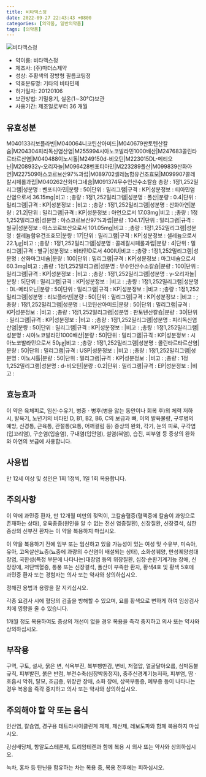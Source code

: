 ```yaml
---
title: 비타맥스정
date: 2022-09-27 22:43:43 +0800
categories: [의약품, 일반의약품]
tags: [의약품]
---
```

![비타맥스정](https://nedrug.mfds.go.kr/pbp/cmn/itemImageDownload/147426592401600191)

- 약이름: 비타맥스정
- 제조사: (주)마더스제약
- 성상: 주황색의 장방형 필름코팅정
- 약효분류명: 기타의 비타민제
- 허가일자: 20120106
- 보관방법: 기밀용기, 실온(1∼30℃)보관
- 사용기간: 제조일로부터 36 개월
## 유효성분
M040133리보플라빈|M040064니코틴산아미드|M040679판토텐산칼슘|M204304피리독신염산염|M255994시아노코발라민1000배산|M247683콜린타르타르산염|M040488이노시톨|M249150d-비오틴|M223015DL-메티오닌|M208932γ-오리자놀|M096428벤포티아민|M223289폴산|M099839산화아연|M227509아스코르브산97%과립|M089702셀레늄함유건조효모|M099907콜레칼시페롤과립|M040262산화마그네슘|M091374무수인산수소칼슘
총량 : 1정1,252밀리그램|성분명 : 벤포티아민|분량 : 50|단위 : 밀리그램|규격 : KP|성분정보 : 티아민염산염으로서 36.15mg|비고 : ;총량 : 1정1,252밀리그램|성분명 : 폴산|분량 : 0.4|단위 : 밀리그램|규격 : KP|성분정보 : |비고 : ;총량 : 1정1,252밀리그램|성분명 : 산화아연|분량 : 21.2|단위 : 밀리그램|규격 : KP|성분정보 : 아연으로서 17.03mg|비고 : ;총량 : 1정1,252밀리그램|성분명 : 아스코르브산97%과립|분량 : 104.17|단위 : 밀리그램|규격 : 별규|성분정보 : 아스코르브산으로서 101.05mg|비고 : ;총량 : 1정1,252밀리그램|성분명 : 셀레늄함유건조효모|분량 : 17|단위 : 밀리그램|규격 : KP|성분정보 : 셀레늄으로서 22.1㎍|비고 : ;총량 : 1정1,252밀리그램|성분명 : 콜레칼시페롤과립|분량 : 4|단위 : 밀리그램|규격 : 별규|성분정보 : 비타민D로서 400IU|비고 : ;총량 : 1정1,252밀리그램|성분명 : 산화마그네슘|분량 : 100|단위 : 밀리그램|규격 : KP|성분정보 : 마그네슘으로서 60.3mg|비고 : ;총량 : 1정1,252밀리그램|성분명 : 무수인산수소칼슘|분량 : 100|단위 : 밀리그램|규격 : KP|성분정보 : |비고 : ;총량 : 1정1,252밀리그램|성분명 : γ-오리자놀|분량 : 5|단위 : 밀리그램|규격 : KP|성분정보 : |비고 : ;총량 : 1정1,252밀리그램|성분명 : DL-메티오닌|분량 : 50|단위 : 밀리그램|규격 : KP|성분정보 : |비고 : ;총량 : 1정1,252밀리그램|성분명 : 리보플라빈|분량 : 50|단위 : 밀리그램|규격 : KP|성분정보 : |비고 : ;총량 : 1정1,252밀리그램|성분명 : 니코틴산아미드|분량 : 50|단위 : 밀리그램|규격 : KP|성분정보 : |비고 : ;총량 : 1정1,252밀리그램|성분명 : 판토텐산칼슘|분량 : 30|단위 : 밀리그램|규격 : KP|성분정보 : |비고 : ;총량 : 1정1,252밀리그램|성분명 : 피리독신염산염|분량 : 50|단위 : 밀리그램|규격 : KP|성분정보 : |비고 : ;총량 : 1정1,252밀리그램|성분명 : 시아노코발라민1000배산|분량 : 50|단위 : 밀리그램|규격 : KP|성분정보 : 시아노코발라민으로서 50㎍|비고 : ;총량 : 1정1,252밀리그램|성분명 : 콜린타르타르산염|분량 : 50|단위 : 밀리그램|규격 : USP|성분정보 : |비고 : ;총량 : 1정1,252밀리그램|성분명 : 이노시톨|분량 : 50|단위 : 밀리그램|규격 : KP|성분정보 : |비고 : ;총량 : 1정1,252밀리그램|성분명 : d-비오틴|분량 : 0.2|단위 : 밀리그램|규격 : EP|성분정보 : |비고 :
## 효능효과
이 약은 육체피로, 임신·수유기, 병중ㆍ병후(병을 앓는 동안이나 회복 후)의 체력 저하 시, 발육기, 노년기의 비타민 D, B1, B2, B6, C의 보급과 뼈, 이의 발육불량, 구루병의 예방, 신경통, 근육통, 관절통(요통, 어깨결림 등) 증상의 완화, 각기, 눈의 피로, 구각염(입꼬리염), 구순염(입술염), 구내염(입안염), 설염(혀염), 습진, 피부염 등 증상의 완화와 아연의 보급에 사용합니다.

## 사용법
만 12세 이상 및 성인은 1회 1정씩, 1일 1회 복용합니다.

## 주의사항
이 약에 과민증 환자, 만 12개월 미만의 젖먹이, 고칼슘혈증(혈액중에 칼슘이 과잉으로 존재하는 상태), 유육종증(원인을 알 수 없는 전신 염증질환), 신장질환, 신장결석, 심한 증상의 신부전 환자는 이 약을 복용하지 마십시오.

이 약을 복용하기 전에 임부 또는 임신하고 있을 가능성이 있는 여성 및 수유부, 미숙아, 유아, 고옥살산뇨증(뇨중에 과량의 수산염이 배설되는 상태), 소화성궤양, 만성궤양성대장염, 국한성(특정 부분에 나타나는)대장염 등의 위장질환, 심장·순환기계기능 장애, 신장장애, 저단백혈증, 통풍 또는 신장결석, 폴산이 부족한 환자, 황색4호 및 황색 5호에 과민증 환자 또는 경험자는 의사 또는 약사와 상의하십시오.

정해진 용법과 용량을 잘 지키십시오.

각종 요검사 시에 혈당의 검출을 방해할 수 있으며, 요를 황색으로 변하게 하여 임상검사치에 영향을 줄 수 있습니다.

1개월 정도 복용하여도 증상의 개선이 없을 경우 복용을 즉각 중지하고 의사 또는 약사와 상의하십시오.

## 부작용
구역, 구토, 설사, 묽은 변, 식욕부진, 복부팽만감, 변비, 저혈압, 얼굴달아오름, 심박동불규칙, 피부발진, 붉은 반점, 부전수축(심장박동정지), 중추신경계기능저하, 피부염, 땀ㆍ호흡시 악취, 탈모, 조급증, 위장관 장애, 소화 장애, 상복부통증, 폐부종 등이 나타나는 경우 복용을 즉각 중지하고 의사 또는 약사와 상의하십시오.

## 주의해야 할 약 또는 음식
인산염, 칼슘염, 경구용 테트라사이클린계 제제, 제산제, 레보도파와 함께 복용하지 마십시오.

강심배당체, 항알도스테론제, 트리암테렌과 함께 복용 시 의사 또는 약사와 상의하십시오.

녹차, 홍차 등 탄닌을 함유하는 차는 복용 중, 복용 전후에는 피하십시오.

